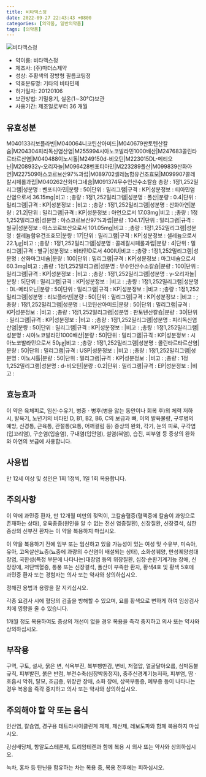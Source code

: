 ```yaml
---
title: 비타맥스정
date: 2022-09-27 22:43:43 +0800
categories: [의약품, 일반의약품]
tags: [의약품]
---
```

![비타맥스정](https://nedrug.mfds.go.kr/pbp/cmn/itemImageDownload/147426592401600191)

- 약이름: 비타맥스정
- 제조사: (주)마더스제약
- 성상: 주황색의 장방형 필름코팅정
- 약효분류명: 기타의 비타민제
- 허가일자: 20120106
- 보관방법: 기밀용기, 실온(1∼30℃)보관
- 사용기간: 제조일로부터 36 개월
## 유효성분
M040133리보플라빈|M040064니코틴산아미드|M040679판토텐산칼슘|M204304피리독신염산염|M255994시아노코발라민1000배산|M247683콜린타르타르산염|M040488이노시톨|M249150d-비오틴|M223015DL-메티오닌|M208932γ-오리자놀|M096428벤포티아민|M223289폴산|M099839산화아연|M227509아스코르브산97%과립|M089702셀레늄함유건조효모|M099907콜레칼시페롤과립|M040262산화마그네슘|M091374무수인산수소칼슘
총량 : 1정1,252밀리그램|성분명 : 벤포티아민|분량 : 50|단위 : 밀리그램|규격 : KP|성분정보 : 티아민염산염으로서 36.15mg|비고 : ;총량 : 1정1,252밀리그램|성분명 : 폴산|분량 : 0.4|단위 : 밀리그램|규격 : KP|성분정보 : |비고 : ;총량 : 1정1,252밀리그램|성분명 : 산화아연|분량 : 21.2|단위 : 밀리그램|규격 : KP|성분정보 : 아연으로서 17.03mg|비고 : ;총량 : 1정1,252밀리그램|성분명 : 아스코르브산97%과립|분량 : 104.17|단위 : 밀리그램|규격 : 별규|성분정보 : 아스코르브산으로서 101.05mg|비고 : ;총량 : 1정1,252밀리그램|성분명 : 셀레늄함유건조효모|분량 : 17|단위 : 밀리그램|규격 : KP|성분정보 : 셀레늄으로서 22.1㎍|비고 : ;총량 : 1정1,252밀리그램|성분명 : 콜레칼시페롤과립|분량 : 4|단위 : 밀리그램|규격 : 별규|성분정보 : 비타민D로서 400IU|비고 : ;총량 : 1정1,252밀리그램|성분명 : 산화마그네슘|분량 : 100|단위 : 밀리그램|규격 : KP|성분정보 : 마그네슘으로서 60.3mg|비고 : ;총량 : 1정1,252밀리그램|성분명 : 무수인산수소칼슘|분량 : 100|단위 : 밀리그램|규격 : KP|성분정보 : |비고 : ;총량 : 1정1,252밀리그램|성분명 : γ-오리자놀|분량 : 5|단위 : 밀리그램|규격 : KP|성분정보 : |비고 : ;총량 : 1정1,252밀리그램|성분명 : DL-메티오닌|분량 : 50|단위 : 밀리그램|규격 : KP|성분정보 : |비고 : ;총량 : 1정1,252밀리그램|성분명 : 리보플라빈|분량 : 50|단위 : 밀리그램|규격 : KP|성분정보 : |비고 : ;총량 : 1정1,252밀리그램|성분명 : 니코틴산아미드|분량 : 50|단위 : 밀리그램|규격 : KP|성분정보 : |비고 : ;총량 : 1정1,252밀리그램|성분명 : 판토텐산칼슘|분량 : 30|단위 : 밀리그램|규격 : KP|성분정보 : |비고 : ;총량 : 1정1,252밀리그램|성분명 : 피리독신염산염|분량 : 50|단위 : 밀리그램|규격 : KP|성분정보 : |비고 : ;총량 : 1정1,252밀리그램|성분명 : 시아노코발라민1000배산|분량 : 50|단위 : 밀리그램|규격 : KP|성분정보 : 시아노코발라민으로서 50㎍|비고 : ;총량 : 1정1,252밀리그램|성분명 : 콜린타르타르산염|분량 : 50|단위 : 밀리그램|규격 : USP|성분정보 : |비고 : ;총량 : 1정1,252밀리그램|성분명 : 이노시톨|분량 : 50|단위 : 밀리그램|규격 : KP|성분정보 : |비고 : ;총량 : 1정1,252밀리그램|성분명 : d-비오틴|분량 : 0.2|단위 : 밀리그램|규격 : EP|성분정보 : |비고 :
## 효능효과
이 약은 육체피로, 임신·수유기, 병중ㆍ병후(병을 앓는 동안이나 회복 후)의 체력 저하 시, 발육기, 노년기의 비타민 D, B1, B2, B6, C의 보급과 뼈, 이의 발육불량, 구루병의 예방, 신경통, 근육통, 관절통(요통, 어깨결림 등) 증상의 완화, 각기, 눈의 피로, 구각염(입꼬리염), 구순염(입술염), 구내염(입안염), 설염(혀염), 습진, 피부염 등 증상의 완화와 아연의 보급에 사용합니다.

## 사용법
만 12세 이상 및 성인은 1회 1정씩, 1일 1회 복용합니다.

## 주의사항
이 약에 과민증 환자, 만 12개월 미만의 젖먹이, 고칼슘혈증(혈액중에 칼슘이 과잉으로 존재하는 상태), 유육종증(원인을 알 수 없는 전신 염증질환), 신장질환, 신장결석, 심한 증상의 신부전 환자는 이 약을 복용하지 마십시오.

이 약을 복용하기 전에 임부 또는 임신하고 있을 가능성이 있는 여성 및 수유부, 미숙아, 유아, 고옥살산뇨증(뇨중에 과량의 수산염이 배설되는 상태), 소화성궤양, 만성궤양성대장염, 국한성(특정 부분에 나타나는)대장염 등의 위장질환, 심장·순환기계기능 장애, 신장장애, 저단백혈증, 통풍 또는 신장결석, 폴산이 부족한 환자, 황색4호 및 황색 5호에 과민증 환자 또는 경험자는 의사 또는 약사와 상의하십시오.

정해진 용법과 용량을 잘 지키십시오.

각종 요검사 시에 혈당의 검출을 방해할 수 있으며, 요를 황색으로 변하게 하여 임상검사치에 영향을 줄 수 있습니다.

1개월 정도 복용하여도 증상의 개선이 없을 경우 복용을 즉각 중지하고 의사 또는 약사와 상의하십시오.

## 부작용
구역, 구토, 설사, 묽은 변, 식욕부진, 복부팽만감, 변비, 저혈압, 얼굴달아오름, 심박동불규칙, 피부발진, 붉은 반점, 부전수축(심장박동정지), 중추신경계기능저하, 피부염, 땀ㆍ호흡시 악취, 탈모, 조급증, 위장관 장애, 소화 장애, 상복부통증, 폐부종 등이 나타나는 경우 복용을 즉각 중지하고 의사 또는 약사와 상의하십시오.

## 주의해야 할 약 또는 음식
인산염, 칼슘염, 경구용 테트라사이클린계 제제, 제산제, 레보도파와 함께 복용하지 마십시오.

강심배당체, 항알도스테론제, 트리암테렌과 함께 복용 시 의사 또는 약사와 상의하십시오.

녹차, 홍차 등 탄닌을 함유하는 차는 복용 중, 복용 전후에는 피하십시오.

